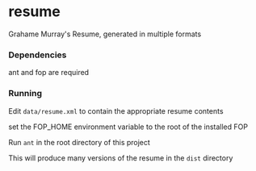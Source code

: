 resume
======

Grahame Murray's Resume, generated in multiple formats


### Dependencies
ant and fop are required


### Running
Edit `data/resume.xml` to contain the appropriate resume contents

set the FOP_HOME environment variable to the root of the installed FOP

Run `ant` in the root directory of this project

This will produce many versions of the resume in the `dist` directory
